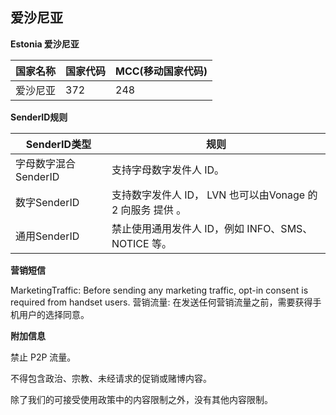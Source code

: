 ## 爱沙尼亚

__Estonia 爱沙尼亚__

| 国家名称 | 国家代码 | MCC(移动国家代码) |
|------|------|-------------|
| 爱沙尼亚 | 372  | 248         |

__SenderID规则__

| SenderID类型     | 规则                                       |
|----------------|------------------------------------------|
| 字母数字混合SenderID | 支持字母数字发件人 ID。                            |
| 数字SenderID     | 支持数字发件人 ID，  LVN 也可以由Vonage 的 2 向服务 提供 。 |
| 通用SenderID     | 禁止使用通用发件人 ID，例如 INFO、SMS、NOTICE 等。       |


__营销短信__

MarketingTraffic: Before sending any marketing traffic, opt-in consent is required from handset users.
营销流量: 在发送任何营销流量之前，需要获得手机用户的选择同意。

__附加信息__

禁止 P2P 流量。

不得包含政治、宗教、未经请求的促销或赌博内容。

除了我们的可接受使用政策中的内容限制之外，没有其他内容限制。

